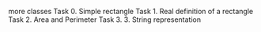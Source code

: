 more classes
Task 0. Simple rectangle
Task 1. Real definition of a rectangle
Task 2. Area and Perimeter
Task 3. 3. String representation
